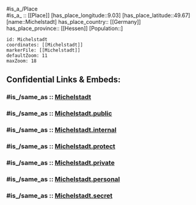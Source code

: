 ﻿---
confidential: public
isDeleted: false
location:
- 49.67
- 9.03
mapmarker: city
mapzoom:
- 7
- 12
SpocWebEntityId: 32462
tags:
- geo/City
type: City
---

#is_a_/Place  
#is_a_ :: [[Place]] 
[has_place_longitude::9.03] 
[has_place_latitude::49.67] 
[name::Michelstadt] 
has_place_country:: [[Germany]]  
has_place_province:: [[Hessen]] 
[Population::] 



```leaflet
id: Michelstadt
coordinates: [[Michelstadt]] 
markerFile: [[Michelstadt]] 
defaultZoom: 11 
maxZoom: 18
```


## Confidential Links & Embeds: 

### #is_/same_as :: [Michelstadt](/_Standards/Earth/Continent/Europe/Europe~Central/Germany/Germany~West/Hessen/counties~Hessen/Odenwaldkreis/cities~Odenwald/Michelstadt.md) 

### #is_/same_as :: [Michelstadt.public](/_public/Earth/Continent/Europe/Europe~Central/Germany/Germany~West/Hessen/counties~Hessen/Odenwaldkreis/cities~Odenwald/Michelstadt.public.md) 

### #is_/same_as :: [Michelstadt.internal](/_internal/Earth/Continent/Europe/Europe~Central/Germany/Germany~West/Hessen/counties~Hessen/Odenwaldkreis/cities~Odenwald/Michelstadt.internal.md) 

### #is_/same_as :: [Michelstadt.protect](/_protect/Earth/Continent/Europe/Europe~Central/Germany/Germany~West/Hessen/counties~Hessen/Odenwaldkreis/cities~Odenwald/Michelstadt.protect.md) 

### #is_/same_as :: [Michelstadt.private](/_private/Earth/Continent/Europe/Europe~Central/Germany/Germany~West/Hessen/counties~Hessen/Odenwaldkreis/cities~Odenwald/Michelstadt.private.md) 

### #is_/same_as :: [Michelstadt.personal](/_personal/Earth/Continent/Europe/Europe~Central/Germany/Germany~West/Hessen/counties~Hessen/Odenwaldkreis/cities~Odenwald/Michelstadt.personal.md) 

### #is_/same_as :: [Michelstadt.secret](/_secret/Earth/Continent/Europe/Europe~Central/Germany/Germany~West/Hessen/counties~Hessen/Odenwaldkreis/cities~Odenwald/Michelstadt.secret.md)

